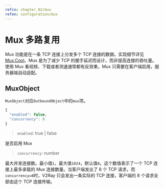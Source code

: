 ```yaml
---
refcn: chapter_02/mux
refen: configuration/mux
---
```


# Mux 多路复用

Mux 功能是在一条 TCP 连接上分发多个 TCP 连接的数据。实现细节详见[Mux.Cool](../developer/protocols/muxcool.md)。Mux 是为了减少 TCP 的握手延迟而设计，而非提高连接的吞吐量。使用 Mux 看视频、下载或者测速通常都有反效果。Mux 只需要在客户端启用，服务器端自动适配。

## MuxObject

`MuxObject`对应`OutboundObject`中的`mux`项。

```javascript
{
  "enabled": false,
  "concurrency": 8
}
```

> `enabled`: true | false

是否启用 Mux

> `concurrency`: number

最大并发连接数。最小值`1`，最大值`1024`，默认值`8`。这个数值表示了一个 TCP 连接上最多承载的 Mux 连接数量。当客户端发出了 8 个 TCP 请求，而`concurrency=8`时，V2Ray 只会发出一条实际的 TCP 连接，客户端的 8 个请求全部由这个 TCP 连接传输。

